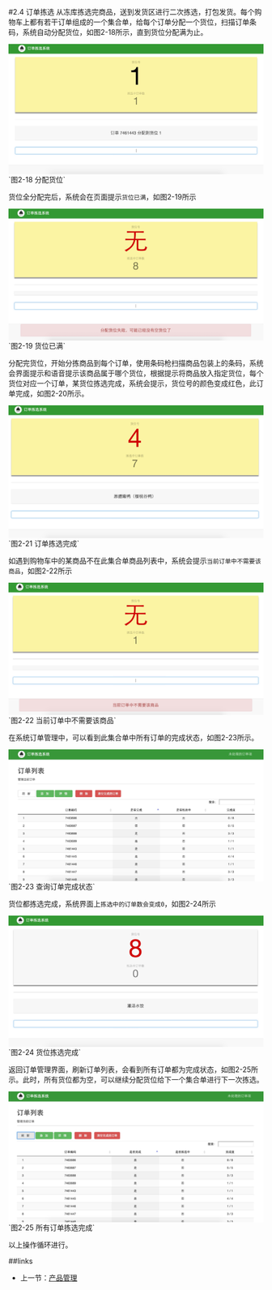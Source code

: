 #2.4 订单拣选
从冻库拣选完商品，送到发货区进行二次拣选，打包发货。每个购物车上都有若干订单组成的一个集合单，给每个订单分配一个货位，扫描订单条码，系统自动分配货位，如图2-18所示，直到货位分配满为止。

<img src="images/货位分配.png" width = "" height = "" alt="拣选系统" align=center />
`图2-18 分配货位`

货位全分配完后，系统会在页面提示`货位已满`，如图2-19所示

<img src="images/货位已满.png" width = "" height = "" alt="拣选系统" align=center />
`图2-19 货位已满`

分配完货位，开始分拣商品到每个订单，使用条码枪扫描商品包装上的条码，系统会界面提示和语音提示该商品属于哪个货位，根据提示将商品放入指定货位，每个货位对应一个订单，某货位拣选完成，系统会提示，货位号的颜色变成红色，此订单完成，如图2-20所示。

<img src="images/单个订单拣选完成.png" width = "" height = "" alt="拣选系统" align=center />
`图2-21 订单拣选完成`

如遇到购物车中的某商品不在此集合单商品列表中，系统会提示`当前订单中不需要该商品`，如图2-22所示

<img src="images/当前订单不需要该产品.png" width = "" height = "" alt="拣选系统" align=center />
`图2-22 当前订单中不需要该商品`

在系统订单管理中，可以看到此集合单中所有订单的完成状态，如图2-23所示。

<img src="images/订单列表查看完成情况.png" width = "" height = "" alt="拣选系统" align=center />
`图2-23 查询订单完成状态`

货位都拣选完成，系统界面上`拣选中的订单数会变成0`，如图2-24所示

<img src="images/货位都拣选完成.png" width = "" height = "" alt="拣选系统" align=center />
`图2-24 货位拣选完成`

返回订单管理界面，刷新订单列表，会看到所有订单都为完成状态，如图2-25所示。此时，所有货位都为空，可以继续分配货位给下一个集合单进行下一次拣选。

<img src="images/订单列表中全部完成.png" width = "" height = "" alt="拣选系统" align=center />
`图2-25 所有订单拣选完成`

以上操作循环进行。

##links
+ 上一节：[产品管理](https://github.com/ssor/yiguodoc/blob/master/02.3.md)
